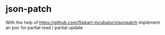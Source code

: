 # json-patch
With the help of https://github.com/flipkart-incubator/zjsonpatch implement an poc for partial read / partial update
